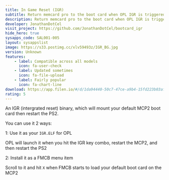 ```yaml
---
title: In Game Reset (IGR)
subtitle: Return memcard pro to the boot card when OPL IGR is triggered
description: Return memcard pro to the boot card when OPL IGR is triggered
developer: JonathanDotCel
visit_project: https://github.com/JonathanDotCel/bootcard_igr
hide_hero: true
sysapps_code: SAL001-005
layout: sysappslist
image: https://s33.postimg.cc/xlv59493z/IGR_BG.jpg
version: Unknown
features:
    - label: Compatible across all models
      icon: fa-user-check
    - label: Updated sometimes
      icon: fa-file-upload
    - label: Fairly popular
      icon: fa-chart-line
download: https://app.filen.io/#/d/1da94440-50c7-47ce-a9b4-15fd223b03af#2kqIHZ70G83uSv5Oq1CPzu9h1bKEteq7
rating: 5
---
```


An IGR (intergrated reset) binary, which will mount your default MCP2 boot card then restart the PS2.

You can use it 2 ways:

1: Use it as your `IGR.ELF` for OPL

OPL will launch it when you hit the IGR key combo, restart the MCP2, and then restart the PS2

2: Install it as a FMCB menu item

Scroll to it and hit `X` when FMCB starts to load your default boot card on the MCP2
